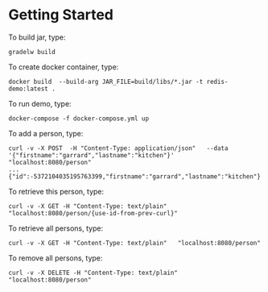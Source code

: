 # Getting Started

To build jar, type:

```script
gradelw build
```

To create docker container, type:

```script
docker build  --build-arg JAR_FILE=build/libs/*.jar -t redis-demo:latest .
```

To run demo, type:

```script
docker-compose -f docker-compose.yml up
```

To add a person, type:
```script
curl -v -X POST  -H "Content-Type: application/json"   --data '{"firstname":"garrard","lastname":"kitchen"}'  "localhost:8080/person"
...
{"id":-5372104035195763399,"firstname":"garrard","lastname":"kitchen"}
```
To retrieve this person, type:

```script
curl -v -X GET -H "Content-Type: text/plain"   "localhost:8080/person/{use-id-from-prev-curl}"
```

To retrieve all persons, type:
```script
curl -v -X GET -H "Content-Type: text/plain"   "localhost:8080/person"
```

To remove all persons, type:
```script
curl -v -X DELETE -H "Content-Type: text/plain"   "localhost:8080/person"
```